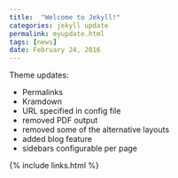 ```yaml
---
title:  "Welcome to Jekyll!"
categories: jekyll update
permalink: myupdate.html
tags: [news]
date: February 24, 2016
---
```



Theme updates:

- Permalinks
- Kramdown
- URL specified in config file
- removed PDF output
- removed some of the alternative layouts
- added blog feature
- sidebars configurable per page

{% include links.html %}
